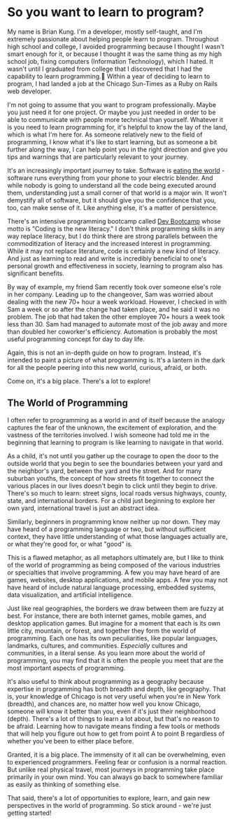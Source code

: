 # So you want to learn to program?

My name is Brian Kung. I'm a developer, mostly self-taught, and I'm extremely passionate about helping people learn to program. Throughout high school and college, I avoided programming because I thought I wasn't smart enough for it, or because I thought it was the same thing as my high school job, fixing computers (Information Technology), which I hated. It wasn't until I graduated from college that I discovered that I had the capability to learn programming. Within a year of deciding to learn to program, I had landed a job at the Chicago Sun-Times as a Ruby on Rails web developer.

I'm not going to assume that you want to program professionally. Maybe you just need it for one project. Or maybe you just needed in order to be able to communicate with people more technical than yourself. Whatever it is you need to learn programming for, it's helpful to know the lay of the land, which is what I'm here for. As someone relatively new to the field of programming, I know what it's like to start learning, but as someone a bit further along the way, I can help point you in the right direction and give you tips and warnings that are particularly relevant to your journey.

It's an increasingly important journey to take. Software is [eating the world][software.nom(world)] - software runs everything from your phone to your electric blender. And while nobody is going to understand all the code being executed around them, understanding just a small corner of that world is a major win. It won't demystify all of software, but it should give you the confidence that you, too, can make sense of it. Like anything else, it's a matter of persistence.

There's an intensive programming bootcamp called [Dev Bootcamp][dbc] whose motto is "Coding is the new literacy." I don't think programming skills in any way replace literacy, but I do think there are strong parallels between the commoditization of literacy and the increased interest in programming. While it may not replace literature, code is certainly a new _kind_ of literacy. And just as learning to read and write is incredibly beneficial to one's personal growth and effectiveness in society, learning to program also has significant benefits.

By way of example, my friend Sam recently took over someone else's role in her company. Leading up to the changeover, Sam was worried about dealing with the new 70+ hour a week workload. However, I checked in with Sam a week or so after the change had taken place, and he said it was no problem. The job that had taken the other employee 70+ hours a week took less than 30. Sam had managed to automate most of the job away and more than doubled her coworker's efficiency. Automation is probably the most useful programming concept for day to day life.

Again, this is not an in-depth guide on how to program. Instead, it's intended to paint a picture of what programming is. It's a lantern in the dark for all the people peering into this new world, curious, afraid, or both.

Come on, it's a big place. There's a lot to explore!

[software.nom(world)]: http://online.wsj.com/news/articles/SB10001424053111903480904576512250915629460
[dbc]: http://devbootcamp.com/

## The World of Programming

I often refer to programming as a world in and of itself because the analogy captures the fear of the unknown, the excitement of exploration, and the vastness of the territories involved. I wish someone had told me in the beginning that learning to program is like learning to navigate in that world.

As a child, it's not until you gather up the courage to open the door to the outside world that you begin to see the boundaries between your yard and the neighbor's yard, between the yard and the street. And for many suburban youths, the concept of how streets fit together to connect the various places in our lives doesn't begin to click until they begin to drive. There's so much to learn: street signs, local roads versus highways, county, state, and international borders. For a child just beginning to explore her own yard, international travel is just an abstract idea.

Similarly, beginners in programming know neither up nor down. They may have heard of a programming language or two, but without sufficient context, they have little understanding of what those languages actually are, or what they're good for, or what "good" is.

This is a flawed metaphor, as all metaphors ultimately are, but I like to think of the world of programming as being composed of the various industries or specialties that involve programming. A few you may have heard of are games, websites, desktop applications, and mobile apps. A few you may not have heard of include natural language processing, embedded systems, data visualization, and artificial intelligence.

Just like real geographies, the borders we draw between them are fuzzy at best. For instance, there are both internet games, mobile games, and desktop application games. But imagine for a moment that each is its own little city, mountain, or forest, and together they form the world of programming. Each one has its own peculiarities, like popular languages, landmarks, cultures, and communities. _Especially_ cultures and communities, in a literal sense. As you learn more about the world of programming, you may find that it is often the people you meet that are the most important aspects of programming.

It's also useful to think about programming as a geography because expertise in programming has both breadth and depth, like geography. That is, your knowledge of Chicago is not very useful when you're in New York (breadth), and chances are, no matter how well you know Chicago, someone will know it better than you, even if it's just their neighborhood (depth). There's a lot of things to learn a lot about, but that's no reason to be afraid. Learning how to navigate means finding a few tools or methods that will help you figure out how to get from point A to point B regardless of whether you've been to either place before.

Granted, it is a big place. The immensity of it all can be overwhelming, even to experienced programmers. Feeling fear or confusion is a normal reaction. But unlike real physical travel, most journeys in programming take place primarily in your own mind. You can always go back to somewhere familiar as easily as thinking of something else.

That said, there's a lot of opportunities to explore, learn, and gain new perspectives in the world of programming. So stick around - we're just getting started!

